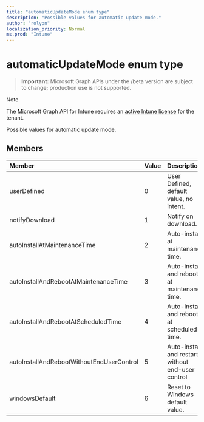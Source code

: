 ```yaml
---
title: "automaticUpdateMode enum type"
description: "Possible values for automatic update mode."
author: "rolyon"
localization_priority: Normal
ms.prod: "Intune"
---
```


# automaticUpdateMode enum type

> **Important:** Microsoft Graph APIs under the /beta version are subject to change; production use is not supported.

> [!NOTE]
> The Microsoft Graph API for Intune requires an [active Intune license](https://go.microsoft.com/fwlink/?linkid=839381) for the tenant.

Possible values for automatic update mode.

## Members
|Member|Value|Description|
|:---|:---|:---|
|userDefined|0|User Defined, default value, no intent.|
|notifyDownload|1|Notify on download.|
|autoInstallAtMaintenanceTime|2|Auto-install at maintenance time.|
|autoInstallAndRebootAtMaintenanceTime|3|Auto-install and reboot at maintenance time.|
|autoInstallAndRebootAtScheduledTime|4|Auto-install and reboot at scheduled time.|
|autoInstallAndRebootWithoutEndUserControl|5|Auto-install and restart without end-user control|
|windowsDefault|6|Reset to Windows default value.|






